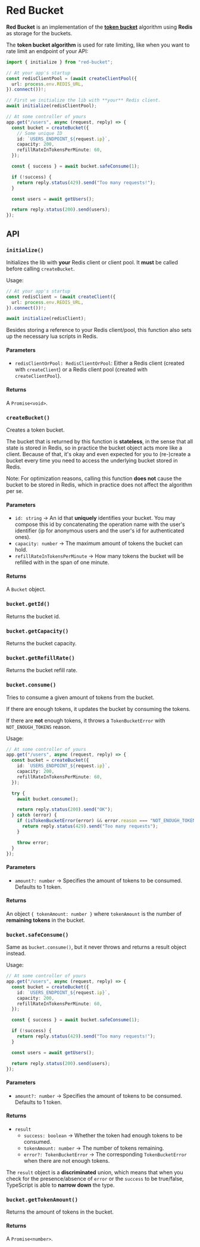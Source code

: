 # Red Bucket

**Red Bucket** is an implementation of the [**token bucket**](https://en.wikipedia.org/wiki/Token_bucket) algorithm using **Redis** as storage for the buckets.

The **token bucket algorithm** is used for rate limiting, like when you want to rate limit an endpoint of your API:

```ts
import { initialize } from "red-bucket";

// At your app's startup
const redisClientPool = (await createClientPool({
  url: process.env.REDIS_URL,
}).connect())!;

// First we initialize the lib with **your** Redis client.
await initialize(redisClientPool);

// At some controller of yours
app.get("/users", async (request, reply) => {
  const bucket = createBucket({
    // Some unique ID
    id: `USERS_ENDPOINT_${request.ip}`,
    capacity: 200,
    refillRateInTokensPerMinute: 60,
  });

  const { success } = await bucket.safeConsume(1);

  if (!success) {
    return reply.status(429).send("Too many requests!");
  }

  const users = await getUsers();

  return reply.status(200).send(users);
});
```

## API

### `initialize()`

Initializes the lib with **your** Redis client or client pool. It **must** be called before calling `createBucket`.

Usage:

```ts
// At your app's startup
const redisClient = (await createClient({
  url: process.env.REDIS_URL,
}).connect())!;

await initialize(redisClient);
```

Besides storing a reference to your Redis client/pool, this function also sets up the necessary lua scripts in Redis.

#### Parameters

- `redisClientOrPool: RedisClientOrPool`: Either a Redis client (created with `createClient`) or a Redis client pool (created with `createClientPool`).

#### Returns

A `Promise<void>`.

### `createBucket()`

Creates a token bucket.

The bucket that is returned by this function is **stateless**, in the sense that all state is stored in Redis, so in practice the bucket object acts more like a client. Because of that, it's okay and even expected for you to (re-)create a bucket every time you need to access the underlying bucket stored in Redis.

Note: For optimization reasons, calling this function **does not** cause the bucket to be stored in Redis, which in practice does not affect the algorithm per se.

#### Parameters

- `id: string` -> An id that **uniquely** identifies your bucket. You may compose this id by concatenating the operation name with the user's identifier (ip for anonymous users and the user's id for authenticated ones).
- `capacity: number` -> The maximum amount of tokens the bucket can hold.
- `refillRateInTokensPerMinute` -> How many tokens the bucket will be refilled with in the span of one minute.

#### Returns

A `Bucket` object.

### `bucket.getId()`

Returns the bucket id.

### `bucket.getCapacity()`

Returns the bucket capacity.

### `bucket.getRefillRate()`

Returns the bucket refill rate.

### `bucket.consume()`

Tries to consume a given amount of tokens from the bucket.

If there are enough tokens, it updates the bucket by consuming the tokens.

If there are **not** enough tokens, it throws a `TokenBucketError` with `NOT_ENOUGH_TOKENS` reason.

Usage:

```ts
// At some controller of yours
app.get("/users", async (request, reply) => {
  const bucket = createBucket({
    id: `USERS_ENDPOINT_${request.ip}`,
    capacity: 200,
    refillRateInTokensPerMinute: 60,
  });

  try {
    await bucket.consume();

    return reply.status(200).send("OK");
  } catch (error) {
    if (isTokenBucketError(error) && error.reason === "NOT_ENOUGH_TOKENS") {
      return reply.status(429).send("Too many requests");
    }

    throw error;
  }
});
```

#### Parameters

- `amount?: number` -> Specifies the amount of tokens to be consumed. Defaults to 1 token.

#### Returns

An object `{ tokenAmount: number }` where `tokenAmount` is the number of **remaining tokens** in the bucket.

### `bucket.safeConsume()`

Same as `bucket.consume()`, but it never throws and returns a result object instead.

Usage:

```ts
// At some controller of yours
app.get("/users", async (request, reply) => {
  const bucket = createBucket({
    id: `USERS_ENDPOINT_${request.ip}`,
    capacity: 200,
    refillRateInTokensPerMinute: 60,
  });

  const { success } = await bucket.safeConsume(1);

  if (!success) {
    return reply.status(429).send("Too many requests!");
  }

  const users = await getUsers();

  return reply.status(200).send(users);
});
```

#### Parameters

- `amount?: number` -> Specifies the amount of tokens to be consumed. Defaults to 1 token.

#### Returns

- `result`
  - `success: boolean` -> Whether the token had enough tokens to be consumed.
  - `tokenAmount: number` -> The number of tokens remaining.
  - `error?: TokenBucketError` -> The corresponding `TokenBucketError` when there are not enough tokens.

The `result` object is a **discriminated** union, which means that when you check for the presence/absence of `error` or the `success` to be true/false, TypeScript is able to **narrow down** the type.

### `bucket.getTokenAmount()`

Returns the amount of tokens in the bucket.

#### Returns

A `Promise<number>`.

